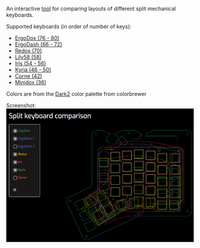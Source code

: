 An interactive [tool](https://jhelvy.shinyapps.io/splitkbcompare/) for comparing layouts of different split mechanical keyboards.

Supported keyboards (in order of number of keys):

- [ErgoDox (76 - 80)](https://github.com/Ergodox-io/ErgoDox)
- [ErgoDash (66 - 72)](https://github.com/omkbd/ErgoDash)
- [Redox (70)](https://github.com/mattdibi/redox-keyboard)
- [Lily58 (58)](https://github.com/kata0510/Lily58)
- [Iris (54 - 56)](https://github.com/keebio/iris-case)
- [Kyria (46 - 50)](https://github.com/splitkb/kyria)
- [Corne (42)](https://github.com/foostan/crkbd)
- [Minidox (36)](https://github.com/dotdash32/Cases/tree/master/Minidox)

Colors are from the [Dark2](http://colorbrewer2.org/#type=qualitative&scheme=Dark2&n=8) color palette from colorbrewer

Screenshot:
![](images/screenshot.png)
